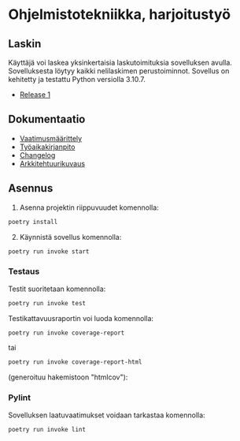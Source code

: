# Ohjelmistotekniikka, harjoitustyö
## Laskin

Käyttäjä voi laskea yksinkertaisia laskutoimituksia sovelluksen avulla. Sovelluksesta löytyy kaikki nelilaskimen perustoiminnot. Sovellus on kehitetty ja testattu Python versiolla 3.10.7.

- [Release 1](https://github.com/realclever/ot-harjoitustyo/blob/main/dokumentaatio/vaatimusmaarittely.md)

## Dokumentaatio

- [Vaatimusmäärittely](https://github.com/realclever/ot-harjoitustyo/blob/main/dokumentaatio/vaatimusmaarittely.md)
- [Työaikakirjanpito](https://github.com/realclever/ot-harjoitustyo/blob/main/dokumentaatio/tuntikirjanpito.md)
- [Changelog](https://github.com/realclever/ot-harjoitustyo/blob/main/dokumentaatio/changelog.md)
- [Arkkitehtuurikuvaus](https://github.com/realclever/ot-harjoitustyo/blob/main/dokumentaatio/arkkitehtuuri.md) 
 

## Asennus

1. Asenna projektin riippuvuudet komennolla:

```bash
poetry install
```

2. Käynnistä sovellus komennolla:

```bash
poetry run invoke start
```

### Testaus

Testit suoritetaan komennolla:

```bash
poetry run invoke test
```

Testikattavuusraportin voi luoda komennolla:

```bash
poetry run invoke coverage-report
```

tai 

```bash
poetry run invoke coverage-report-html
```
(generoituu hakemistoon "htmlcov"):

### Pylint

Sovelluksen laatuvaatimukset voidaan tarkastaa komennolla:

```bash
poetry run invoke lint
```



